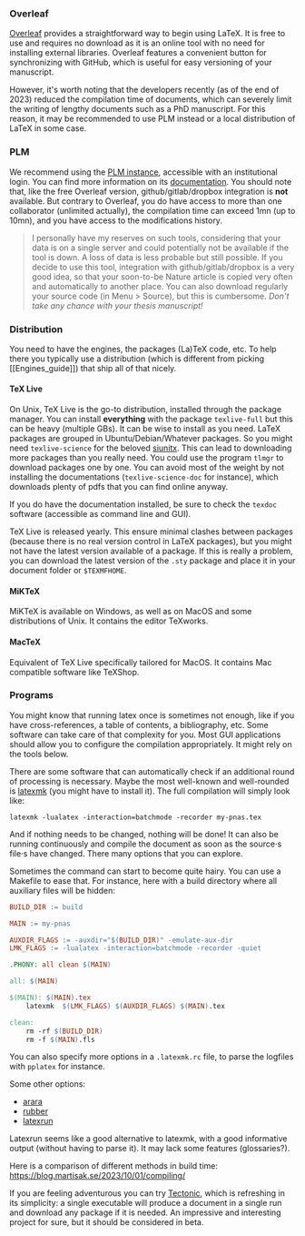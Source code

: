 ### Overleaf
[Overleaf](https://www.overleaf.com/) provides a straightforward way to begin using LaTeX. It is free to use and requires no download as it is an online tool with no need for installing external libraries. Overleaf features a convenient button for synchronizing with GitHub, which is useful for easy versioning of your manuscript.

However, it's worth noting that the developers recently (as of the end of 2023) reduced the compilation time of documents, which can severely limit the writing of lengthy documents such as a PhD manuscript. For this reason, it may be recommended to use PLM instead or a local distribution of LaTeX in some case. 
### PLM 
We recommend using the [PLM instance](https://plmlatex.math.cnrs.fr/login), accessible with an institutional login. You can find more information on its [documentation](https://forum.math.cnrs.fr/t/documentation-plmlatex/542).
You should note that, like the free Overleaf version, github/gitlab/dropbox integration is **not** available.
But contrary to Overleaf, you do have access to more than one collaborator (unlimited actually), the compilation time can exceed 1mn (up to 10mn), and you have access to the modifications history.

> I personally have my reserves on such tools, considering that your data is on a single server and could potentially not be available if the tool is down. A loss of data is less probable but still possible.
> If you decide to use this tool, integration with github/gitlab/dropbox is a very good idea, so that your soon-to-be Nature article is copied very often and automatically to another place.
> You can also download regularly your source code (in Menu > Source), but this is cumbersome.
> *Don't take any chance with your thesis manuscript!*

### Distribution

You need to have the engines, the packages (La)TeX code, etc. To help there you typically use a distribution (which is different from picking [[Engines_guide]]) that ship all of that nicely.

#### TeX Live

On Unix, TeX Live is the go-to distribution, installed through the package manager.
You can install **everything** with the package `texlive-full` but this can be heavy (multiple GBs).
It can be wise to install as you need. LaTeX packages are grouped in Ubuntu/Debian/Whatever packages.
So you might need `texlive-science` for the beloved [siunitx](https://ctan.org/pkg/siunitx). This can lead to downloading more packages than you really need.
You could use the program `tlmgr` to download packages one by one.
You can avoid most of the weight by not installing the documentations (`texlive-science-doc` for instance), which downloads plenty of pdfs that you can find online anyway.

If you do have the documentation installed, be sure to check the `texdoc` software (accessible as command line and GUI).

TeX Live is released yearly. This ensure minimal clashes between packages (because there is no real version control in LaTeX packages), but you might not have the latest version available of a package.
If this is really a problem, you can download the latest version of the `.sty` package and place it in your document folder or `$TEXMFHOME`.

#### MiKTeX

MiKTeX is available on Windows, as well as on MacOS and some distributions of Unix.
It contains the editor TeXworks.

#### MacTeX

Equivalent of TeX Live specifically tailored for MacOS. It contains Mac compatible software like TeXShop.

### Programs

You might know that running latex once is sometimes not enough, like if you have cross-references, a table of contents, a bibliography, etc.
Some software can take care of that complexity for you. Most GUI applications should allow you to configure the compilation appropriately. It might rely on the tools below.

There are some software that can automatically check if an additional round of processing is necessary.
Maybe the most well-known and well-rounded is [latexmk](https://www.cantab.net/users/johncollins/latexmk/) (you might have to install it).
The full compilation will simply look like:
```shell
latexmk -lualatex -interaction=batchmode -recorder my-pnas.tex
```

And if nothing needs to be changed, nothing will be done! It can also be running continuously and compile the document as soon as the source·s file·s have changed.
There many options that you can explore.

Sometimes the command can start to become quite hairy. You can use a Makefile to ease that. For instance, here with a build directory where all auxiliary files will be hidden:
```Makefile
BUILD_DIR := build

MAIN := my-pnas

AUXDIR_FLAGS := -auxdir="$(BUILD_DIR)" -emulate-aux-dir
LMK_FLAGS := -lualatex -interaction=batchmode -recorder -quiet

.PHONY: all clean $(MAIN)

all: $(MAIN)

$(MAIN): $(MAIN).tex
    latexmk  $(LMK_FLAGS) $(AUXDIR_FLAGS) $(MAIN).tex

clean:
    rm -rf $(BUILD_DIR)
    rm -f $(MAIN).fls
```

You can also specify more options in a `.latexmk.rc` file, to parse the logfiles with `pplatex` for instance.

Some other options:
- [arara](https://islandoftex.gitlab.io/arara/)
- [rubber](https://gitlab.com/latex-rubber/rubber/)
- [latexrun](https://github.com/aclements/latexrun)

Latexrun seems like a good alternative to latexmk, with a good informative output (without having to parse it). It may lack some features (glossaries?).

Here is a comparison of different methods in build time: https://blog.martisak.se/2023/10/01/compiling/

If you are feeling adventurous you can try [Tectonic](https://tectonic-typesetting.github.io/en-US/), which is refreshing in its simplicity: a single executable will produce a document in a single run and download any package if it is needed. An impressive and interesting project for sure, but it should be considered in beta.

